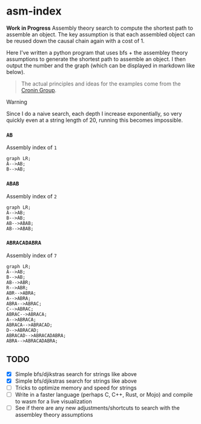 # asm-index

**Work in Progress** Assembly theory search to compute the shortest path to assemble an object. The key assumption is that each assembled object can be reused down the causal chain again with a cost of 1.

Here I've written a python program that uses bfs + the assembley theory assumptions to generate the shortest path to assemble an object. I then output the number and the graph (which can be displayed in markdown like below).

> The actual principles and ideas for the examples come from the [Cronin Group](https://www.chem.gla.ac.uk/cronin/).

> [!WARNING]
> Since I do a naive search, each depth I increase exponentially, so very quickly
> even at a string length of 20, running this becomes impossible.


### `AB`

Assembly index of `1`

```mermaid
graph LR;
A-->AB;
B-->AB;
```
### `ABAB`

Assembly index of `2`

```mermaid
graph LR;
A-->AB;
B-->AB;
AB-->ABAB;
AB-->ABAB;
```
### `ABRACADABRA`

Assembly index of `7`

```mermaid
graph LR;
A-->AB;
B-->AB;
AB-->ABR;
R-->ABR;
ABR-->ABRA;
A-->ABRA;
ABRA-->ABRAC;
C-->ABRAC;
ABRAC-->ABRACA;
A-->ABRACA;
ABRACA-->ABRACAD;
D-->ABRACAD;
ABRACAD-->ABRACADABRA;
ABRA-->ABRACADABRA;
```

## TODO

- [x] Simple bfs/djikstras search for strings like above
- [x] Simple bfs/djikstras search for strings like above
- [ ] Tricks to optimize memory and speed for strings
- [ ] Write in a faster language (perhaps C, C++, Rust, or Mojo) and compile to wasm for a live visualization
- [ ] See if there are any new adjustments/shortcuts to search with the assembley theory assumptions